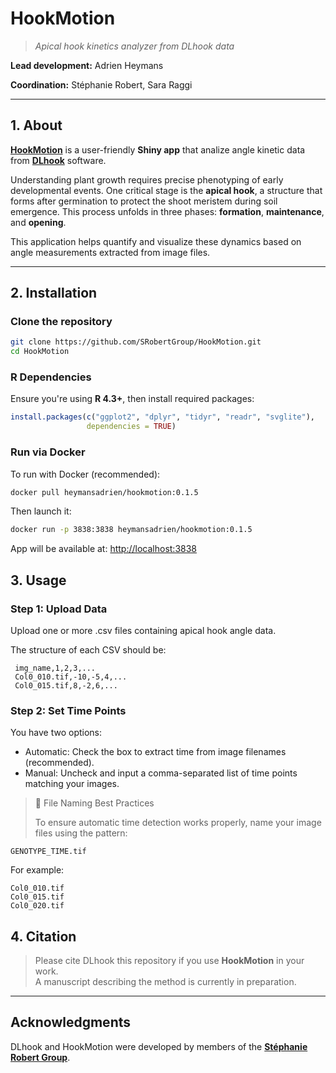 
# HookMotion

> _Apical hook kinetics analyzer from DLhook data_

**Lead development:**  Adrien Heymans

**Coordination:** Stéphanie Robert, Sara Raggi

---

## 1. About

[**HookMotion**](https://hookmotion.serve.scilifelab.se/) is a user-friendly **Shiny app** that analize angle kinetic data from [**DLhook**](https://github:com/SRobertGroup/DLhook/) software.

Understanding plant growth requires precise phenotyping of early developmental events. One critical stage is the **apical hook**, a structure that forms after germination to protect the shoot meristem during soil emergence. This process unfolds in three phases: **formation**, **maintenance**, and **opening**.

This application helps quantify and visualize these dynamics based on angle measurements extracted from image files.

---

## 2. Installation

### Clone the repository

```bash
git clone https://github.com/SRobertGroup/HookMotion.git
cd HookMotion
```

### R Dependencies

Ensure you're using **R 4.3+**, then install required packages:

```r
install.packages(c("ggplot2", "dplyr", "tidyr", "readr", "svglite"),
                 dependencies = TRUE)
```

### Run via Docker

To run with Docker (recommended):

```bash
docker pull heymansadrien/hookmotion:0.1.5
```

Then launch it:

```bash
docker run -p 3838:3838 heymansadrien/hookmotion:0.1.5
```

App will be available at: [http://localhost:3838](http://localhost:3838)

## 3. Usage

### Step 1: Upload Data

Upload one or more .csv files containing apical hook angle data.

The structure of each CSV should be:

```{csv}
 img_name,1,2,3,...
 Col0_010.tif,-10,-5,4,...
 Col0_015.tif,8,-2,6,...
```

### Step 2: Set Time Points

You have two options:
- Automatic: Check the box to extract time from image filenames (recommended).
- Manual: Uncheck and input a comma-separated list of time points matching your images.

> 📂 File Naming Best Practices
>
> To ensure automatic time detection works properly, name your image files using the pattern:
```{}
GENOTYPE_TIME.tif
```
For example:
```{}
Col0_010.tif
Col0_015.tif
Col0_020.tif
```

## 4. Citation

> Please cite DLhook this repository if you use **HookMotion** in your work.  
> A manuscript describing the method is currently in preparation.

---

## Acknowledgments

DLhook and HookMotion were developed by members of the [**Stéphanie Robert Group**](https://srobertgroup.com/).
